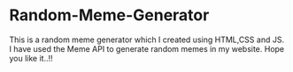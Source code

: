 # Random-Meme-Generator

This is a random meme generator which I created using HTML,CSS and JS.
I have used the Meme API to generate random memes in my website.
Hope you like it..!!
